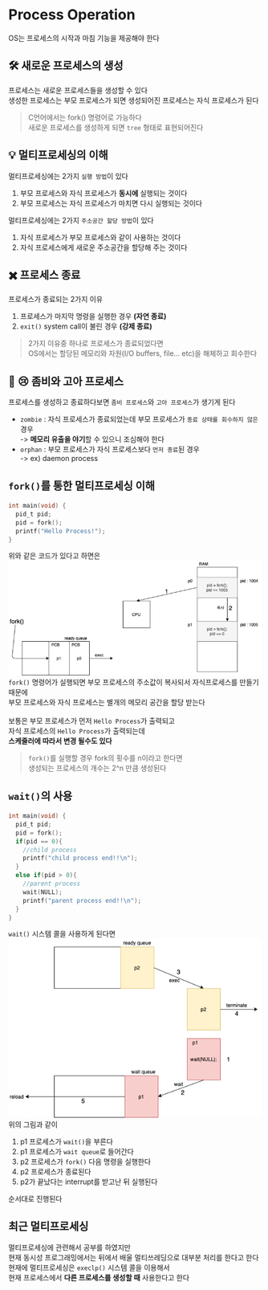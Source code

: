 # Process Operation
OS는 프로세스의 시작과 마침 기능을 제공해야 한다

## :hammer_and_wrench: 새로운 프로세스의 생성
프로세스는 새로운 프로세스들을 생성할 수 있다</br>
생성한 프로세스는 부모 프로세스가 되면 생성되어진 프로세스는 자식 프로세스가 된다</br>

>C언어에서는 fork() 명령어로 가능하다</br>
>새로운 프로세스를 생성하게 되면 `tree` 형태로 표현되어진다</br>

## :bulb: 멀티프로세싱의 이해
멀티프로세싱에는 2가지 `실행 방법`이 있다
1. 부모 프로세스와 자식 프로세스가 **동시에** 실행되는 것이다
2. 부모 프로세스는 자식 프로세스가 마치면 다시 실행되는 것이다

멀티프로세싱에는 2가지 `주소공간 할당 방법`이 있다
1. 자식 프로세스가 부모 프로세스와 같이 사용하는 것이다
2. 자식 프로세스에게 새로운 주소공간을 할당해 주는 것이다

## :heavy_multiplication_x: 프로세스 종료
프로세스가 종료되는 2가지 이유
1. 프로세스가 마지막 명령을 실행한 경우 **(자연 종료)**
2. `exit()` system call이 불린 경우 **(강제 종료)**

>2가지 이유중 하나로 프로세스가 종료되었다면</br>
>OS에서는 할당된 메모리와 자원(I/O buffers, file... etc)을 해체하고 회수한다

## :imp: :cry: 좀비와 고아 프로세스
프로세스를 생성하고 종료하다보면 `좀비 프로세스`와 `고아 프로세스`가 생기게 된다
- `zombie` : 자식 프로세스가 종료되었는데 부모 프로세스가 `종료 상태를 회수하지 않은` 경우</br>
-> **메모리 유출을 야기**할 수 있으니 조심해야 한다
- `orphan` : 부모 프로세스가 자식 프로세스보다 `먼저 종료`된 경우</br>
-> ex) daemon process

## `fork()`를 통한 멀티프로세싱 이해
```c
int main(void) {
  pid_t pid;
  pid = fork();
  printf("Hello Process!");
}
```
위와 같은 코드가 있다고 하면은</br>
![fork](./img/Process-code.png)
`fork()` 명령어가 실행되면 부모 프로세스의 주소값이 복사되서 자식프로세스를 만들기 때문에</br>
부모 프로세스와 자식 프로세스는 별개의 메모리 공간을 할당 받는다 </br></br>
보통은 부모 프로세스가 먼저 `Hello Process`가 출력되고</br>
자식 프로세스의 `Hello Process`가 출력되는데</br>
**스케줄러에 따라서 변경 될수도 있다**

>`fork()`를 실행할 경우 fork의 횟수를 n이라고 한다면</br>
> 생성되는 프로세스의 개수는 2^n 만큼 생성된다

## `wait()`의 사용
```c
int main(void) {
  pid_t pid;
  pid = fork();
  if(pid == 0){
    //child process
    printf("child process end!!\n");
  }
  else if(pid > 0){
    //parent process
    wait(NULL);
    printf("parent process end!!\n");
  }
}
```
`wait()` 시스템 콜을 사용하게 된다면
![wait](./img/Process-wait.png)</br>
위의 그림과 같이</br>
1. p1 프로세스가 `wait()`을 부른다
2. p1 프로세스가 `wait queue`로 들어간다
3. p2 프로세스가 `fork()` 다음 명령을 실행한다
4. p2 프로세스가 종료된다
5. p2가 끝났다는 interrupt를 받고난 뒤 실행된다

순서대로 진행된다

## 최근 멀티프로세싱
멀티프로세싱에 관련해서 공부를 하였지만</br>
현재 동시성 프로그래밍에서는 뒤에서 배울 멀티쓰레딩으로 대부분 처리를 한다고 한다</br>
현재에 멀티프로세싱은 `execlp()` 시스템 콜을 이용해서</br>
현재 프로세스에서 **다른 프로세스를 생성할 때** 사용한다고 한다


